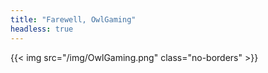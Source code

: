 ```yaml
---
title: "Farewell, OwlGaming"
headless: true
---
```


{{< img src="/img/OwlGaming.png" class="no-borders" >}}
